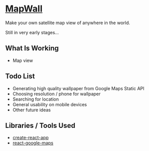 # [MapWall](https://johnnielai.github.io/mapwall/)
Make your own satellite map view of anywhere in the world.

Still in very early stages...

## What Is Working
- Map view

## Todo List
- Generating high quality wallpaper from Google Maps Static API
- Choosing resolution / phone for wallpaper
- Searching for location
- General usability on mobile devices
- Other future ideas

## Libraries / Tools Used
- [create-react-app](https://github.com/facebook/create-react-app)
- [react-google-maps](https://github.com/tomchentw/react-google-maps)
